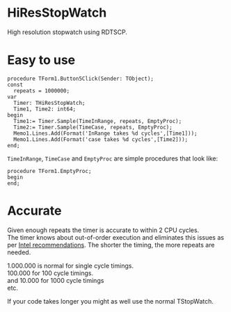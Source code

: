 # HiResStopWatch
High resolution stopwatch using RDTSCP. 

# Easy to use

```delphi
procedure TForm1.Button5Click(Sender: TObject);
const
  repeats = 1000000;
var
  Timer: THiResStopWatch;
  Time1, Time2: int64;
begin
  Time1:= Timer.Sample(TimeInRange, repeats, EmptyProc);
  Time2:= Timer.Sample(TimeCase, repeats, EmptyProc);
  Memo1.Lines.Add(Format('InRange takes %d cycles',[Time1]));
  Memo1.Lines.Add(Format('case takes %d cycles',[Time2]));
end;
```

`TimeInRange`, `TimeCase` and `EmptyProc` are simple procedures that look like:

```delphi
procedure TForm1.EmptyProc;
begin
end;
```

# Accurate  
Given enough repeats the timer is accurate to within 2 CPU cycles.  
The timer knows about out-of-order execution and eliminates this issues as per [Intel recommendations](http://www.intel.de/content/dam/www/public/us/en/documents/white-papers/ia-32-ia-64-benchmark-code-execution-paper.pdf).
The shorter the timing, the more repeats are needed.  

1.000.000 is normal for single cycle timings.  
100.000 for 100 cycle timings.  
and 10.000 for 1000 cycle timings  
etc.

If your code takes longer you might as well use the normal TStopWatch.  
